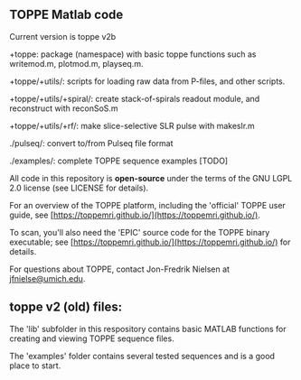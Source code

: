 ## TOPPE Matlab code

Current version is toppe v2b

+toppe: package (namespace) with basic toppe functions such as writemod.m, plotmod.m, playseq.m.

   +toppe/+utils/: scripts for loading raw data from P-files, and other scripts.

   +toppe/+utils/+spiral/: create stack-of-spirals readout module, and reconstruct with reconSoS.m

   +toppe/+utils/+rf/: make slice-selective SLR pulse with makeslr.m

./pulseq/: convert to/from Pulseq file format

./examples/: complete TOPPE sequence examples [TODO]

All code in this repository is **open-source** under the terms of the GNU LGPL 2.0 license (see LICENSE for details).

For an overview of the TOPPE platform, including the 'official' TOPPE user guide, see [https://toppemri.github.io/](https://toppemri.github.io/).

To scan, you'll also need the 'EPIC' source code for the TOPPE binary executable; see [https://toppemri.github.io/](https://toppemri.github.io/) for details.

For questions about TOPPE, contact Jon-Fredrik Nielsen at jfnielse@umich.edu.


## toppe v2 (old) files:
The 'lib' subfolder in this respository contains basic MATLAB functions for creating and viewing TOPPE sequence files.

The 'examples' folder contains several tested sequences and is a good place to start.

